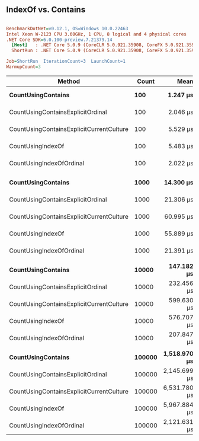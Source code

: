 ## IndexOf vs. Contains

``` ini

BenchmarkDotNet=v0.12.1, OS=Windows 10.0.22463
Intel Xeon W-2123 CPU 3.60GHz, 1 CPU, 8 logical and 4 physical cores
.NET Core SDK=6.0.100-preview.7.21379.14
  [Host]   : .NET Core 5.0.9 (CoreCLR 5.0.921.35908, CoreFX 5.0.921.35908), X64 RyuJIT
  ShortRun : .NET Core 5.0.9 (CoreCLR 5.0.921.35908, CoreFX 5.0.921.35908), X64 RyuJIT

Job=ShortRun  IterationCount=3  LaunchCount=1  
WarmupCount=3  

```
|                                   Method |  Count |         Mean |         Error |      StdDev | Ratio | RatioSD |
|----------------------------------------- |------- |-------------:|--------------:|------------:|------:|--------:|
|                       **CountUsingContains** |    **100** |     **1.247 μs** |     **0.2653 μs** |   **0.0145 μs** |  **1.00** |    **0.00** |
|        CountUsingContainsExplicitOrdinal |    100 |     2.046 μs |     0.8840 μs |   0.0485 μs |  1.64 |    0.06 |
| CountUsingContainsExplicitCurrentCulture |    100 |     5.529 μs |     0.7781 μs |   0.0426 μs |  4.44 |    0.02 |
|                        CountUsingIndexOf |    100 |     5.483 μs |     1.9497 μs |   0.1069 μs |  4.40 |    0.03 |
|                 CountUsingIndexOfOrdinal |    100 |     2.022 μs |     0.6654 μs |   0.0365 μs |  1.62 |    0.01 |
|                                          |        |              |               |             |       |         |
|                       **CountUsingContains** |   **1000** |    **14.300 μs** |     **2.4172 μs** |   **0.1325 μs** |  **1.00** |    **0.00** |
|        CountUsingContainsExplicitOrdinal |   1000 |    21.306 μs |     2.4475 μs |   0.1342 μs |  1.49 |    0.02 |
| CountUsingContainsExplicitCurrentCulture |   1000 |    60.995 μs |    38.7145 μs |   2.1221 μs |  4.27 |    0.18 |
|                        CountUsingIndexOf |   1000 |    55.889 μs |    35.2943 μs |   1.9346 μs |  3.91 |    0.17 |
|                 CountUsingIndexOfOrdinal |   1000 |    21.391 μs |     0.3060 μs |   0.0168 μs |  1.50 |    0.02 |
|                                          |        |              |               |             |       |         |
|                       **CountUsingContains** |  **10000** |   **147.182 μs** |    **49.1883 μs** |   **2.6962 μs** |  **1.00** |    **0.00** |
|        CountUsingContainsExplicitOrdinal |  10000 |   232.456 μs |   246.5133 μs |  13.5122 μs |  1.58 |    0.06 |
| CountUsingContainsExplicitCurrentCulture |  10000 |   599.630 μs |    55.4759 μs |   3.0408 μs |  4.07 |    0.07 |
|                        CountUsingIndexOf |  10000 |   576.707 μs |   142.2342 μs |   7.7963 μs |  3.92 |    0.02 |
|                 CountUsingIndexOfOrdinal |  10000 |   207.847 μs |    50.2066 μs |   2.7520 μs |  1.41 |    0.01 |
|                                          |        |              |               |             |       |         |
|                       **CountUsingContains** | **100000** | **1,518.970 μs** |   **774.1159 μs** |  **42.4319 μs** |  **1.00** |    **0.00** |
|        CountUsingContainsExplicitOrdinal | 100000 | 2,145.699 μs |   160.4007 μs |   8.7921 μs |  1.41 |    0.03 |
| CountUsingContainsExplicitCurrentCulture | 100000 | 6,531.780 μs | 1,662.6800 μs |  91.1371 μs |  4.30 |    0.08 |
|                        CountUsingIndexOf | 100000 | 5,967.884 μs | 2,631.7930 μs | 144.2575 μs |  3.93 |    0.03 |
|                 CountUsingIndexOfOrdinal | 100000 | 2,121.631 μs |   353.7068 μs |  19.3879 μs |  1.40 |    0.04 |
